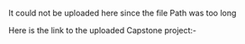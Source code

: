 It could not be uploaded here since the file Path was too long

Here is the link to the uploaded Capstone project:-

